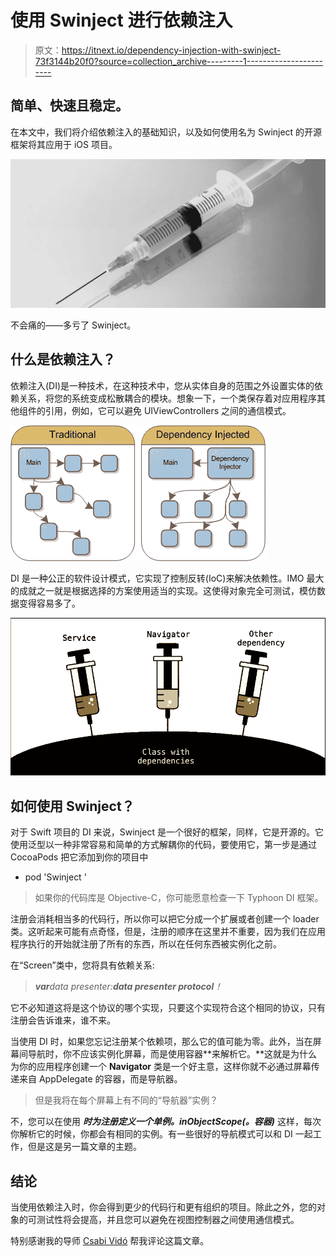 # 使用 Swinject 进行依赖注入

> 原文：<https://itnext.io/dependency-injection-with-swinject-73f3144b20f0?source=collection_archive---------1----------------------->

## 简单、快速且稳定。

在本文中，我们将介绍依赖注入的基础知识，以及如何使用名为 Swinject 的开源框架将其应用于 iOS 项目。

![](img/f6b7fb25b63894fd7877cc7fdc93d31d.png)

不会痛的——多亏了 Swinject。

## 什么是依赖注入？

依赖注入(DI)是一种技术，在这种技术中，您从实体自身的范围之外设置实体的依赖关系，将您的系统变成松散耦合的模块。想象一下，一个类保存着对应用程序其他组件的引用，例如，它可以避免 UIViewControllers 之间的通信模式。

![](img/4f708ded50f5cdb53c6d31af2a96c4d6.png)

DI 是一种公正的软件设计模式，它实现了控制反转(IoC)来解决依赖性。IMO 最大的成就之一就是根据选择的方案使用适当的实现。这使得对象完全可测试，模仿数据变得容易多了。

![](img/b69f2b66b00c0d3d7538ad5f722189f4.png)

## 如何使用 Swinject？

对于 Swift 项目的 DI 来说，Swinject 是一个很好的框架，同样，它是开源的。它使用泛型以一种非常容易和简单的方式解耦你的代码，要使用它，第一步是通过 CocoaPods 把它添加到你的项目中

*   pod 'Swinject '

> 如果你的代码库是 Objective-C，你可能愿意检查一下 Typhoon DI 框架。

注册会消耗相当多的代码行，所以你可以把它分成一个扩展或者创建一个 loader 类。这听起来可能有点奇怪，但是，注册的顺序在这里并不重要，因为我们在应用程序执行的开始就注册了所有的东西，所以在任何东西被实例化之前。

在“Screen”类中，您将具有依赖关系:

> ***var****data presenter:****data presenter protocol****！*

它不必知道这将是这个协议的哪个实现，只要这个实现符合这个相同的协议，只有注册会告诉谁来，谁不来。

当使用 DI 时，如果您忘记注册某个依赖项，那么它的值可能为零。此外，当在屏幕间导航时，你不应该实例化屏幕，而是使用容器**来解析它。**这就是为什么为你的应用程序创建一个 **Navigator** 类是一个好主意，这样你就不必通过屏幕传递来自 AppDelegate 的容器，而是导航器。

> 但是我将在每个屏幕上有不同的“导航器”实例？

不，您可以在使用 ***时为注册定义一个单例。inObjectScope(。容器)*** 这样，每次你解析它的时候，你都会有相同的实例。有一些很好的导航模式可以和 DI 一起工作，但是这是另一篇文章的主题。

## 结论

当使用依赖注入时，你会得到更少的代码行和更有组织的项目。除此之外，您的对象的可测试性将会提高，并且您可以避免在视图控制器之间使用通信模式。

特别感谢我的导师 [Csabi Vidó](https://medium.com/u/6afeeee2834e?source=post_page-----73f3144b20f0--------------------------------) 帮我评论这篇文章。